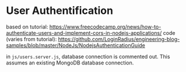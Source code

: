 # User Authentification

based on tutorial: https://www.freecodecamp.org/news/how-to-authenticate-users-and-implement-cors-in-nodejs-applications/
code (varies from tutorial): https://github.com/LoginRadius/engineering-blog-samples/blob/master/NodeJs/NodejsAuthenticationGuide

in `js/users.server.js`, database connection is commented out. This assumes an existing MongoDB database connection. 

